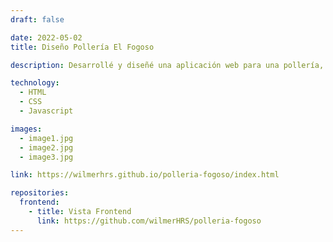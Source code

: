 ```yaml
---
draft: false

date: 2022-05-02
title: Diseño Pollería El Fogoso

description: Desarrollé y diseñé una aplicación web para una pollería, utilizando HTML, CSS y JavaScript. Mi enfoque fue crear un diseño responsive para dispositivos móviles, añadiendo interactividad. Alojé el proyecto en GitHub para facilitar el acceso. Esta experiencia me permitió mejorar mis habilidades en la creación de interfaces responsivas y manipulación del DOM.

technology:
  - HTML
  - CSS
  - Javascript

images:
  - image1.jpg
  - image2.jpg
  - image3.jpg

link: https://wilmerhrs.github.io/polleria-fogoso/index.html

repositories:
  frontend:
    - title: Vista Frontend
      link: https://github.com/wilmerHRS/polleria-fogoso
---
```

